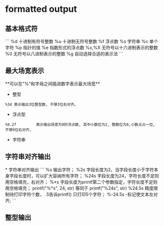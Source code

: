 <h1>formatted output</h1>

<h2>基本格式符</h2>
```
%d         十进制有符号整数
%u         十进制无符号整数
%f         浮点数
%s         字符串
%c         单个字符
%p         指针的值
%e         指数形式的浮点数
%x,%X      无符号以十六进制表示的整数
%0         无符号以八进制表示的整数
%g         自动选择合适的表示法
```


<h2>最大场宽表示</h2>
**可以在"%"和字母之间插进数字表示最大场宽** 

* 整型  
```
%3d 表示输出3位整型数, 不够3位右对齐。
```

* 浮点型
```
%9.2f         表示输出场宽为9的浮点数, 其中小数位为2, 整数位为6,小数点占一位, 不够9位右对齐。
```

* 字符串


<h2>字符串对齐输出</h2>
* 字符串对齐输出
```
%s            输出字符；
%2s           字段长度为2，当字段长度小于字符本身字段长度时，可以扩大容纳所有字符；
%24s          字段长度为24，字符长度不足则用空格填充，右对齐； 
%*s           字段长度为printf第二个参数指定，字符长度不足则用空格填充；
              printf("%*s", 24, str) 等同于 printf("%24s", str)
%24.5s        精度限制待打印字符个数， .5告诉printf() 只打印5个字符；
%-24.5s       -标记使文本左对齐;
```



<h2>整型输出</h2>
